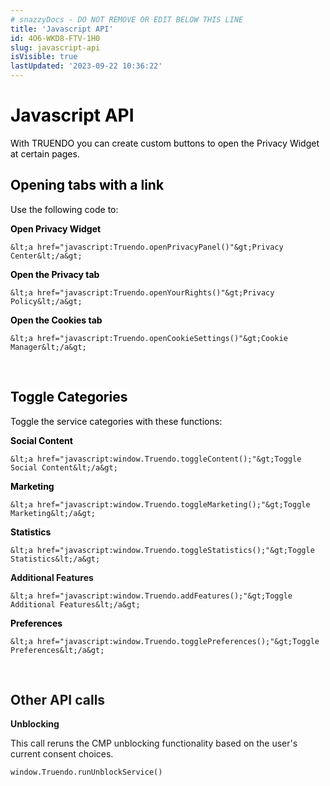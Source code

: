 ```yaml
---
# snazzyDocs - DO NOT REMOVE OR EDIT BELOW THIS LINE
title: 'Javascript API'
id: 4O6-WKD8-FTV-1H0
slug: javascript-api
isVisible: true
lastUpdated: '2023-09-22 10:36:22'
---
```

# <span style="color:rgb(0, 0, 0);"><span style="background-color:rgb(255, 255, 255);">Javascript API</span></span>

<span style="color:rgb(0, 0, 0);"><span style="background-color:rgb(255, 255, 255);">With TRUENDO you can create custom buttons to open the Privacy Widget at certain pages.</span></span>

## <span style="color:rgb(0, 0, 0);"><span style="background-color:rgb(255, 255, 255);">Opening tabs with a link</span></span>

<span style="color:rgb(0, 0, 0);"><span style="background-color:rgb(255, 255, 255);">Use the following code to:</span></span>

**<span style="color:rgb(0, 0, 0);"><span style="background-color:rgb(255, 255, 255);">Open Privacy Widget</span></span>**

`&lt;a href="javascript:Truendo.openPrivacyPanel()"&gt;Privacy Center&lt;/a&gt;`

**<span style="color:rgb(0, 0, 0);"><span style="background-color:rgb(255, 255, 255);">Open the Privacy tab</span></span>**

`&lt;a href="javascript:Truendo.openYourRights()"&gt;Privacy Policy&lt;/a&gt;`

**<span style="color:rgb(0, 0, 0);"><span style="background-color:rgb(255, 255, 255);">Open the Cookies tab</span></span>**

`&lt;a href="javascript:Truendo.openCookieSettings()"&gt;Cookie Manager&lt;/a&gt;`

<br />

## <span style="color:rgb(0, 0, 0);"><span style="background-color:rgb(255, 255, 255);">Toggle Categories</span></span>

<span style="color:rgb(0, 0, 0);"><span style="background-color:rgb(255, 255, 255);">Toggle the service categories with these functions:</span></span>

**<span style="color:rgb(0, 0, 0);"><span style="background-color:rgb(255, 255, 255);">Social Content</span></span>**

`&lt;a href="javascript:window.Truendo.toggleContent();"&gt;Toggle Social Content&lt;/a&gt;`

**<span style="color:rgb(0, 0, 0);"><span style="background-color:rgb(255, 255, 255);">Marketing</span></span>**

`&lt;a href="javascript:window.Truendo.toggleMarketing();"&gt;Toggle Marketing&lt;/a&gt;`

**<span style="color:rgb(0, 0, 0);"><span style="background-color:rgb(255, 255, 255);">Statistics</span></span>**

`&lt;a href="javascript:window.Truendo.toggleStatistics();"&gt;Toggle Statistics&lt;/a&gt;`

**Additional Features**

`&lt;a href="javascript:window.Truendo.addFeatures();"&gt;Toggle Additional Features&lt;/a&gt;`

**<span style="color:rgb(0, 0, 0);"><span style="background-color:rgb(255, 255, 255);">Preferences</span></span>**

`&lt;a href="javascript:window.Truendo.togglePreferences();"&gt;Toggle Preferences&lt;/a&gt;`

<br />

## Other API calls

**Unblocking**

This call reruns the CMP unblocking functionality based on the user's current consent choices.

```
window.Truendo.runUnblockService()
```

<br />